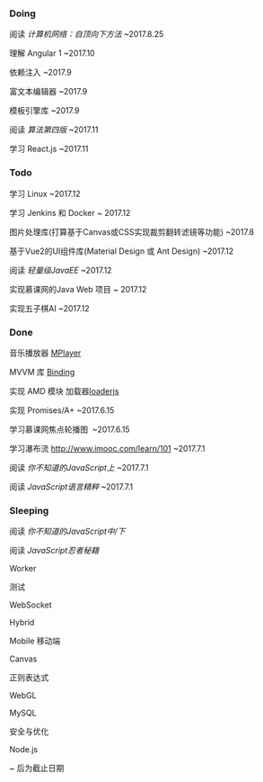 
### Doing 

阅读 *计算机网络：自顶向下方法* ~2017.8.25  

理解 Angular 1 ~2017.10

依赖注入 ~2017.9  

富文本编辑器 ~2017.9  

模板引擎库 ~2017.9 

阅读 *算法第四版* ~2017.11  

学习 React.js ~2017.11 

### Todo 

学习 Linux ~2017.12

学习 Jenkins 和 Docker ~ 2017.12

图片处理库(打算基于Canvas或CSS实现裁剪翻转滤镜等功能) ~2017.8  

基于Vue2的UI组件库(Material Design 或 Ant Design) ~2017.12  

阅读 *轻量级JavaEE* ~2017.12  

实现慕课网的Java Web 项目 ~ 2017.12

实现五子棋AI ~2017.12  

### Done

音乐播放器 [MPlayer]()   

MVVM 库 [Binding]()  

实现 AMD 模块 加载器[loaderjs]()  

实现 Promises/A+ ~2017.6.15  

学习慕课网焦点轮播图  ~2017.6.15 

学习瀑布流 http://www.imooc.com/learn/101 ~2017.7.1

阅读 *你不知道的JavaScript上* ~2017.7.1  

阅读 *JavaScript语言精粹* ~2017.7.1  

### Sleeping 

阅读 *你不知道的JavaScript中/下*  

阅读 *JavaScript忍者秘籍*  

Worker

测试

WebSocket   

Hybrid  

Mobile 移动端  

Canvas  

正则表达式  

WebGL  

MySQL  

安全与优化  

Node.js  

~ 后为截止日期





